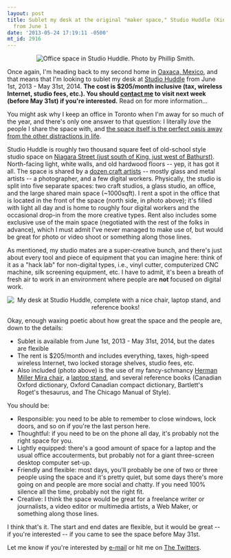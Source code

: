 ```yaml
---
layout: post
title: Sublet my desk at the original "maker space," Studio Huddle (King & Bathurst),
  from June 1
date: '2013-05-24 17:19:11 -0500'
mt_id: 2916
---
```

<div align="center"><img src="https://lh4.googleusercontent.com/-3Fmr-1s7zQ0/UCu4LQqrAiI/AAAAAAAABPs/otAA3Qo9F1g/s640/IMG_1057.jpg" alt="Office space in Studio Huddle. Photo by Phillip Smith." /></div>

Once again, I'm heading back to my second home in [Oaxaca, Mexico](/tags/mexico/), and that means that I'm looking to sublet my desk at [Studio Huddle](http://www.studiohuddle.com/) from June 1st, 2013 - May 31st, 2014. **The cost is $205/month inclusive (tax, wireless Internet, studio fees, etc.). You should [contact me](/#contact) to visit next week (before May 31st) if you're interested.** Read on for more information...

You might ask why I keep an office in Toronto when I'm away for so much of the year, and there's only one answer to that question: I literally *love* the people I share the space with, and [the space itself is the perfect oasis away from the other distractions in life](http://www.studiohuddle.com/space/).

Studio Huddle is roughly two thousand square feet of old-school style studio space on [Niagara Street (just south of King, just west of Bathurst)](http://goo.gl/maps/6pPW5). North-facing light, white walls, and old hardwood floors -- yep, it has got it all. The space is shared by a [dozen craft artists](http://www.studiohuddle.com/artists/) -- mostly glass and metal artists -- a photographer, and a few digital workers. Physically, the studio is split into five separate spaces: two craft studios, a glass studio, an office, and the large shared main space (~1000sqft). I rent a spot in the office that is located in the front of the space (north side, in photo above); it's filled with light all day and is home to roughly four digital workers and the occasional drop-in from the more creative types. Rent also includes some exclusive use of the main space (negotiated with the rest of the folks in advance), which I must admit I've never managed to make use of, but would be great for photo or video shoot or something along those lines. 

As mentioned, my studio mates are a super-creative bunch, and there's just about every tool and piece of equipment that you can imagine here: think of it as a "hack lab" for non-digital types, i.e., vinyl cutter, computerized CNC machine, silk screening equipment, etc. I have to admit, it's been a breath of fresh air to work in an environment where people are **not** focused on digital work. 

<div align="center"><img src="https://lh4.googleusercontent.com/-SRxAjj2bSkc/UCu4Nk4Cd3I/AAAAAAAABP0/RZFsRKH2D4w/s640/IMG_1058.jpg" alt="My desk at Studio Huddle, complete with a nice chair, laptop stand, and reference books!" /></div>

Okay, enough waxing poetic about how great the space and the people are, down to the details:

* Sublet is available from June 1st, 2013 - May 31st, 2014, but the dates are flexible
* The rent is $205/month and includes everything, taxes, high-speed wireless Internet, two locked storage shelves, studio fees, etc.
* Also included (photo above) is the use of my fancy-schmancy [Herman Miller Mira chair](http://www.hermanmiller.com/products/seating/work-chairs/mirra-chairs.html), a [laptop stand](http://www.raindesigninc.com/mstand.html), and several reference books (Canadian Oxford dictionary, Oxford Canadian compact dictionary, Bartlett's Roget's thesaurus, and The Chicago Manual of Style).

You should be:

* Responsible: you need to be able to remember to close windows, lock doors, and so on if you're the last person here.
* Thoughtful: if you need to be on the phone all day, it's probably not the right space for you.
* Lightly equipped: there's a good amount of space for a laptop and the usual office accouterments, but probably not for a giant three-screen desktop computer set-up.
* Friendly and flexible: most days, you'll probably be one of two or three people using the space and it's pretty quiet, but some days there's more going on and people are more social and chatty. If you need 100% silence all the time, probably not the right fit.
* Creative: I think the space would be great for a freelance writer or journalists, a video editor or multimedia artists, a Web Maker, or something along those lines.

I think that's it. The start and end dates are flexible, but it would be great -- if you're interested -- if you came to see the space before May 31st.

Let me know if you're interested by [e-mail](/#contact) or hit me on [The Twitters](http://twitter.com/phillipadsmith).
